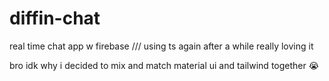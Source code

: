 # diffin-chat

real time chat app w firebase /// using ts again after a while really loving it

bro idk why i decided to mix and match material ui and tailwind together :sob:


